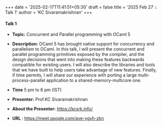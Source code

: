 +++
date = '2025-02-17T11:41:51+05:30'
draft = false
title = '2025 Feb 27 :: Talk 1'
author = 'KC Sivaramakrishnan'
+++

#### **Talk 1**
- **Topic:** Concurrent and Parallel programming with OCaml 5

- **Description:** OCaml 5 has brought native support for concurrency and parallelism to OCaml. In this talk, I will present the concurrent and parallel programming primitives exposed by the compiler, and the design decisions that went into making these features backwards compatible for existing users. I will also describe the libraries and tools that we have built to help users take advantage of new features. Finally, if time permits, I will share our experience with porting a large multi-process-parallel application to a shared-memory-multicore one.


- **Time** 5 pm to 6 pm (IST)  
- **Presenter:** Prof.KC Sivaramakrishnan  
- **About the Presenter:** https://kcsrk.info/
- **URL** : https://meet.google.com/ave-vgyh-zkn
